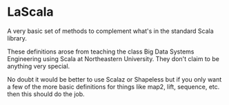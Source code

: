 # LaScala
A very basic set of methods to complement what's in the standard Scala library.

These definitions arose from teaching the class Big Data Systems Engineering using Scala
at Northeastern University. They don't claim to be anything very special.

No doubt it would be better to use Scalaz or Shapeless but if you only want a few
of the more basic definitions for things like map2, lift, sequence, etc. then this should do the job.
